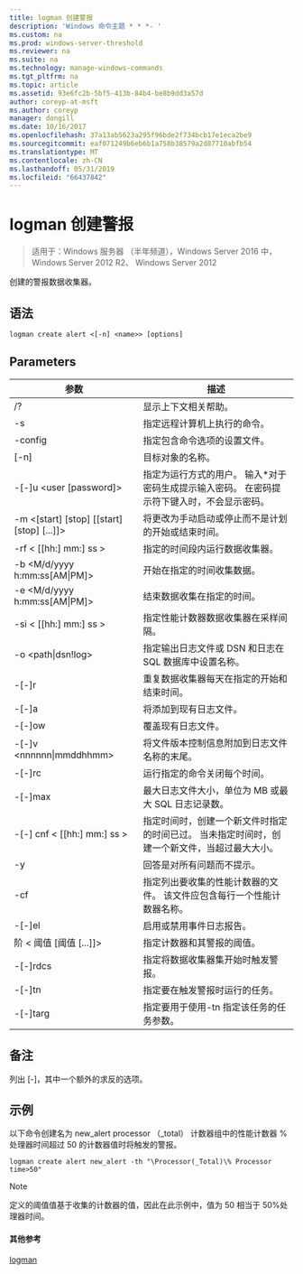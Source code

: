 ```yaml
---
title: logman 创建警报
description: 'Windows 命令主题 * * *- '
ms.custom: na
ms.prod: windows-server-threshold
ms.reviewer: na
ms.suite: na
ms.technology: manage-windows-commands
ms.tgt_pltfrm: na
ms.topic: article
ms.assetid: 93e6fc2b-5bf5-413b-84b4-be8b9dd3a57d
author: coreyp-at-msft
ms.author: coreyp
manager: dongill
ms.date: 10/16/2017
ms.openlocfilehash: 37a13ab5623a295f96bde2f734bcb17e1eca2be9
ms.sourcegitcommit: eaf071249b6eb6b1a758b38579a2d87710abfb54
ms.translationtype: MT
ms.contentlocale: zh-CN
ms.lasthandoff: 05/31/2019
ms.locfileid: "66437842"
---
```

# <a name="logman-create-alert"></a>logman 创建警报

>适用于：Windows 服务器 （半年频道），Windows Server 2016 中，Windows Server 2012 R2、 Windows Server 2012

创建的警报数据收集器。  

## <a name="syntax"></a>语法  
```  
logman create alert <[-n] <name>> [options]  
```  
## <a name="parameters"></a>Parameters  

|                 参数                  |                                                                               描述                                                                               |
|--------------------------------------------|-------------------------------------------------------------------------------------------------------------------------------------------------------------------------|
|                     /?                     |                                                                    显示上下文相关帮助。                                                                     |
|             -s <computer name>             |                                                          指定远程计算机上执行的命令。                                                          |
|              -config <value>               |                                                         指定包含命令选项的设置文件。                                                         |
|                [-n] <name>                 |                                                                       目标对象的名称。                                                                        |
|          -[-]u <user [password]>           | 指定为运行方式的用户。 输入\*对于密码生成提示输入密码。 在密码提示符下键入时，不会显示密码。 |
| -m <[start] [stop] [[start] [stop] [...]]> |                                                将更改为手动启动或停止而不是计划的开始或结束时间。                                                 |
|             -rf < [[hh:] mm:] ss >             |                                                        指定的时间段内运行数据收集器。                                                         |
|     -b <M/d/yyyy h:mm:ss[AM&#124;PM]>      |                                                              开始在指定的时间收集数据。                                                               |
|     -e <M/d/yyyy h:mm:ss[AM&#124;PM]>      |                                                               结束数据收集在指定的时间。                                                                |
|             -si < [[hh:] mm:] ss >             |                                                 指定性能计数器数据收集器在采样间隔。                                                  |
|           -o <path&#124;dsn!log>           |                                              指定输出日志文件或 DSN 和日志在 SQL 数据库中设置名称。                                               |
|                   -[-]r                    |                                                  重复数据收集器每天在指定的开始和结束时间。                                                  |
|                   -[-]a                    |                                                                     将添加到现有日志文件。                                                                     |
|                   -[-]ow                   |                                                                     覆盖现有日志文件。                                                                     |
|        -[-]v <nnnnnn&#124;mmddhhmm>        |                                                   将文件版本控制信息附加到日志文件名称的末尾。                                                   |
|               -[-]rc <task>                |                                                         运行指定的命令关闭每个时间。                                                          |
|              -[-]max <value>               |                                                 最大日志文件大小，单位为 MB 或最大 SQL 日志记录数。                                                  |
|           -[-] cnf < [[hh:] mm:] ss >           |     指定时间时，创建一个新文件时指定的时间已过。 当未指定时间时，创建一个新文件，当超过最大大小。     |
|                     -y                     |                                                             回答是对所有问题而不提示。                                                              |
|               -cf <filename>               |                       指定列出要收集的性能计数器的文件。 该文件应包含每行一个性能计数器名称。                        |
|                   -[-]el                   |                                                                启用或禁用事件日志报告。                                                                 |
|     阶 < 阈值 [阈值 [...]]>      |                                                        指定计数器和其警报的阈值。                                                        |
|              -[-]rdcs <name>               |                                                     指定将数据收集器集开始时触发警报。                                                      |
|               -[-]tn <task>                |                                                             指定要在触发警报时运行的任务。                                                              |
|            -[-]targ <argument>             |                                               指定要用于使用-tn 指定该任务的任务参数。                                                |

## <a name="remarks"></a>备注  
列出 [-]，其中一个额外的求反的选项。  
## <a name="BKMK_examples"></a>示例  
以下命令创建名为 new_alert processor （_total） 计数器组中的性能计数器 %处理器时间超过 50 的计数器值时将触发的警报。  
```  
logman create alert new_alert -th "\Processor(_Total)\% Processor time>50"  
```  
> [!NOTE]
> 定义的阈值值基于收集的计数器的值，因此在此示例中，值为 50 相当于 50%处理器时间。  
> #### <a name="additional-references"></a>其他参考  
> [logman](logman.md)  
